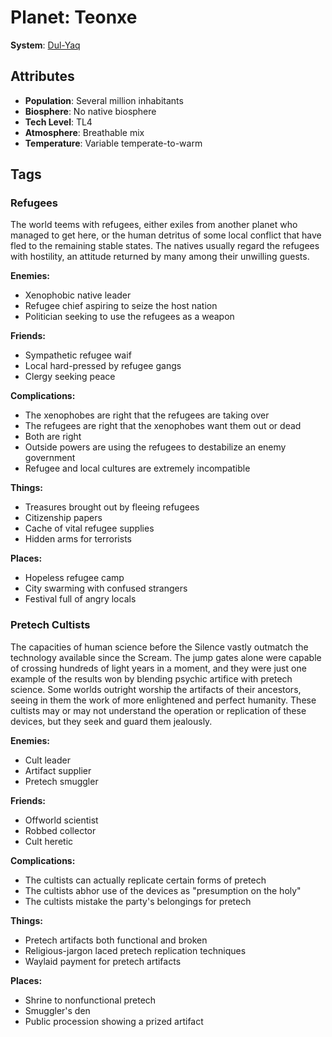 # Planet: Teonxe

**System**: [Dul-Yaq](../systems/Dul-Yaq.md)

## Attributes
- **Population**: Several million inhabitants
- **Biosphere**: No native biosphere
- **Tech Level**: TL4
- **Atmosphere**: Breathable mix
- **Temperature**: Variable temperate-to-warm

## Tags

### Refugees

The world teems with refugees, either exiles from another planet who managed to get here, or the human detritus of some local conflict that have fled to the remaining stable states. The natives usually regard the refugees with hostility, an attitude returned by many among their unwilling guests.

**Enemies:**
- Xenophobic native leader
- Refugee chief aspiring to seize the host nation
- Politician seeking to use the refugees as a weapon

**Friends:**
- Sympathetic refugee waif
- Local hard-pressed by refugee gangs
- Clergy seeking peace

**Complications:**
- The xenophobes are right that the refugees are taking over
- The refugees are right that the xenophobes want them out or dead
- Both are right
- Outside powers are using the refugees to destabilize an enemy government
- Refugee and local cultures are extremely incompatible

**Things:**
- Treasures brought out by fleeing refugees
- Citizenship papers
- Cache of vital refugee supplies
- Hidden arms for terrorists

**Places:**
- Hopeless refugee camp
- City swarming with confused strangers
- Festival full of angry locals

### Pretech Cultists

The capacities of human science before the Silence vastly outmatch the technology available since the Scream. The jump gates alone were capable of crossing hundreds of light years in a moment, and they were just one example of the results won by blending psychic artifice with pretech science. Some worlds outright worship the artifacts of their ancestors, seeing in them the work of more enlightened and perfect humanity. These cultists may or may not understand the operation or replication of these devices, but they seek and guard them jealously.

**Enemies:**
- Cult leader
- Artifact supplier
- Pretech smuggler

**Friends:**
- Offworld scientist
- Robbed collector
- Cult heretic

**Complications:**
- The cultists can actually replicate certain forms of pretech
- The cultists abhor use of the devices as "presumption on the holy"
- The cultists mistake the party's belongings for pretech

**Things:**
- Pretech artifacts both functional and broken
- Religious-jargon laced pretech replication techniques
- Waylaid payment for pretech artifacts

**Places:**
- Shrine to nonfunctional pretech
- Smuggler's den
- Public procession showing a prized artifact
